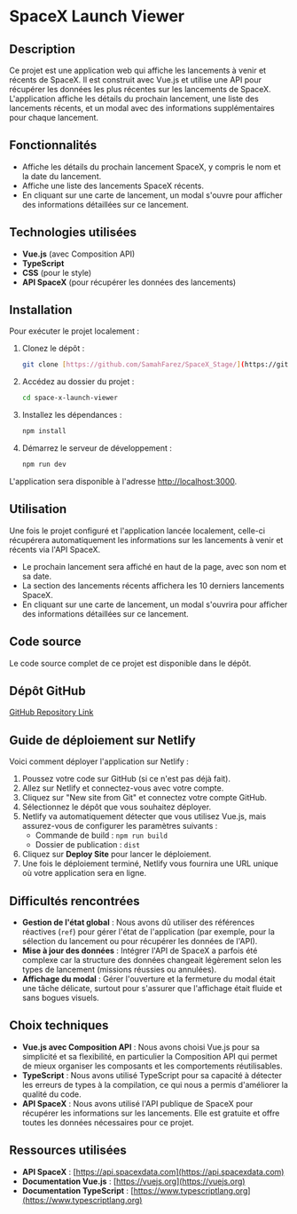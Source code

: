 # SpaceX Launch Viewer

## Description
Ce projet est une application web qui affiche les lancements à venir et récents de SpaceX. Il est construit avec Vue.js et utilise une API pour récupérer les données les plus récentes sur les lancements de SpaceX. L'application affiche les détails du prochain lancement, une liste des lancements récents, et un modal avec des informations supplémentaires pour chaque lancement.

## Fonctionnalités
- Affiche les détails du prochain lancement SpaceX, y compris le nom et la date du lancement.
- Affiche une liste des lancements SpaceX récents.
- En cliquant sur une carte de lancement, un modal s'ouvre pour afficher des informations détaillées sur ce lancement.

## Technologies utilisées
- **Vue.js** (avec Composition API)
- **TypeScript**
- **CSS** (pour le style)
- **API SpaceX** (pour récupérer les données des lancements)

## Installation
Pour exécuter le projet localement :

1. Clonez le dépôt :

    ```bash
    git clone [https://github.com/SamahFarez/SpaceX_Stage/](https://github.com/SamahFarez/SpaceX_Stage/)
    ```

2. Accédez au dossier du projet :

    ```bash
    cd space-x-launch-viewer
    ```

3. Installez les dépendances :

    ```bash
    npm install
    ```

4. Démarrez le serveur de développement :

    ```bash
    npm run dev
    ```

L'application sera disponible à l'adresse [http://localhost:3000](http://localhost:3000).

## Utilisation
Une fois le projet configuré et l'application lancée localement, celle-ci récupérera automatiquement les informations sur les lancements à venir et récents via l'API SpaceX.

- Le prochain lancement sera affiché en haut de la page, avec son nom et sa date.
- La section des lancements récents affichera les 10 derniers lancements SpaceX.
- En cliquant sur une carte de lancement, un modal s'ouvrira pour afficher des informations détaillées sur ce lancement.

## Code source
Le code source complet de ce projet est disponible dans le dépôt.

## Dépôt GitHub
[GitHub Repository Link](https://github.com/SamahFarez/SpaceX_Stage)

## Guide de déploiement sur Netlify
Voici comment déployer l'application sur Netlify :

1. Poussez votre code sur GitHub (si ce n'est pas déjà fait).
2. Allez sur Netlify et connectez-vous avec votre compte.
3. Cliquez sur "New site from Git" et connectez votre compte GitHub.
4. Sélectionnez le dépôt que vous souhaitez déployer.
5. Netlify va automatiquement détecter que vous utilisez Vue.js, mais assurez-vous de configurer les paramètres suivants :
    - Commande de build : `npm run build`
    - Dossier de publication : `dist`
6. Cliquez sur **Deploy Site** pour lancer le déploiement.
7. Une fois le déploiement terminé, Netlify vous fournira une URL unique où votre application sera en ligne.

## Difficultés rencontrées
- **Gestion de l'état global** : Nous avons dû utiliser des références réactives (`ref`) pour gérer l'état de l'application (par exemple, pour la sélection du lancement ou pour récupérer les données de l'API).
- **Mise à jour des données** : Intégrer l'API de SpaceX a parfois été complexe car la structure des données changeait légèrement selon les types de lancement (missions réussies ou annulées).
- **Affichage du modal** : Gérer l'ouverture et la fermeture du modal était une tâche délicate, surtout pour s'assurer que l'affichage était fluide et sans bogues visuels.

## Choix techniques
- **Vue.js avec Composition API** : Nous avons choisi Vue.js pour sa simplicité et sa flexibilité, en particulier la Composition API qui permet de mieux organiser les composants et les comportements réutilisables.
- **TypeScript** : Nous avons utilisé TypeScript pour sa capacité à détecter les erreurs de types à la compilation, ce qui nous a permis d'améliorer la qualité du code.
- **API SpaceX** : Nous avons utilisé l'API publique de SpaceX pour récupérer les informations sur les lancements. Elle est gratuite et offre toutes les données nécessaires pour ce projet.

## Ressources utilisées
- **API SpaceX** : [https://api.spacexdata.com](https://api.spacexdata.com)
- **Documentation Vue.js** : [https://vuejs.org](https://vuejs.org)
- **Documentation TypeScript** : [https://www.typescriptlang.org](https://www.typescriptlang.org)
